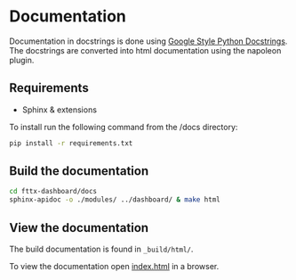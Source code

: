 # Documentation
Documentation in docstrings is done using [Google Style Python Docstrings](https://sphinxcontrib-napoleon.readthedocs.io/en/latest/example_google.html).
The docstrings are converted into html documentation using the napoleon plugin.

## Requirements

- Sphinx & extensions

To install run the following command from the /docs directory:

```bash
pip install -r requirements.txt
```

## Build the documentation

```bash
cd fttx-dashboard/docs
sphinx-apidoc -o ./modules/ ../dashboard/ & make html
```

## View the documentation
The build documentation is found in `_build/html/`.

To view the documentation open [index.html](_build/html/index.html) in a browser. 